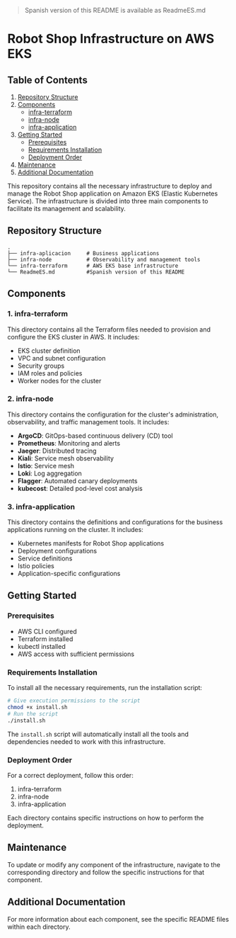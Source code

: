 > Spanish version of this README is available as ReadmeES.md

# Robot Shop Infrastructure on AWS EKS

## Table of Contents
1. [Repository Structure](#repository-structure)
2. [Components](#components)
   - [infra-terraform](#1-infra-terraform)
   - [infra-node](#2-infra-node)
   - [infra-application](#3-infra-application)
3. [Getting Started](#getting-started)
   - [Prerequisites](#prerequisites)
   - [Requirements Installation](#requirements-installation)
   - [Deployment Order](#deployment-order)
4. [Maintenance](#maintenance)
5. [Additional Documentation](#additional-documentation)

This repository contains all the necessary infrastructure to deploy and manage the Robot Shop application on Amazon EKS (Elastic Kubernetes Service). The infrastructure is divided into three main components to facilitate its management and scalability.

## Repository Structure
```
.
├── infra-aplicacion     # Business applications
├── infra-node           # Observability and management tools
└── infra-terraform      # AWS EKS base infrastructure
└── ReadmeES.md          #Spanish version of this README

```

## Components

### 1. infra-terraform
This directory contains all the Terraform files needed to provision and configure the EKS cluster in AWS. It includes:
- EKS cluster definition
- VPC and subnet configuration
- Security groups
- IAM roles and policies
- Worker nodes for the cluster

### 2. infra-node
This directory contains the configuration for the cluster's administration, observability, and traffic management tools. It includes:
- **ArgoCD**: GitOps-based continuous delivery (CD) tool
- **Prometheus**: Monitoring and alerts
- **Jaeger**: Distributed tracing
- **Kiali**: Service mesh observability
- **Istio**: Service mesh
- **Loki**: Log aggregation
- **Flagger**: Automated canary deployments
- **kubecost**: Detailed pod-level cost analysis

### 3. infra-application
This directory contains the definitions and configurations for the business applications running on the cluster. It includes:
- Kubernetes manifests for Robot Shop applications
- Deployment configurations
- Service definitions
- Istio policies
- Application-specific configurations

## Getting Started

### Prerequisites
- AWS CLI configured
- Terraform installed
- kubectl installed
- AWS access with sufficient permissions

### Requirements Installation
To install all the necessary requirements, run the installation script:
```bash
# Give execution permissions to the script
chmod +x install.sh
# Run the script
./install.sh
```

The `install.sh` script will automatically install all the tools and dependencies needed to work with this infrastructure.

### Deployment Order
For a correct deployment, follow this order:
1. infra-terraform
2. infra-node
3. infra-application

Each directory contains specific instructions on how to perform the deployment.

## Maintenance
To update or modify any component of the infrastructure, navigate to the corresponding directory and follow the specific instructions for that component.

## Additional Documentation
For more information about each component, see the specific README files within each directory.
